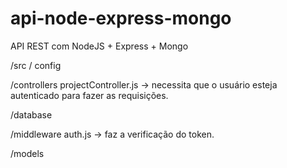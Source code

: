 # api-node-express-mongo
API REST com NodeJS + Express + Mongo

/src
  / config
  
  /controllers
    projectController.js -> necessita que o usuário esteja autenticado para fazer as requisições.

  /database

  /middleware
    auth.js -> faz a verificação do token.

  /models
